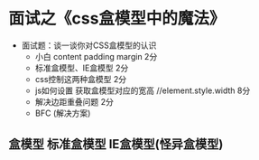 # 面试之《css盒模型中的魔法》

- 面试题：谈一谈你对CSS盒模型的认识  
  - 小白 content padding margin 2分 
  - 标准盒模型、IE盒模型 2分 
  - css控制这两种盒模型  2分 
  - js如何设置 获取盒模型对应的宽高 //element.style.width  8分
  - 解决边距重叠问题  2分
  - BFC (解决方案) 



## 盒模型 标准盒模型 IE盒模型(怪异盒模型)

